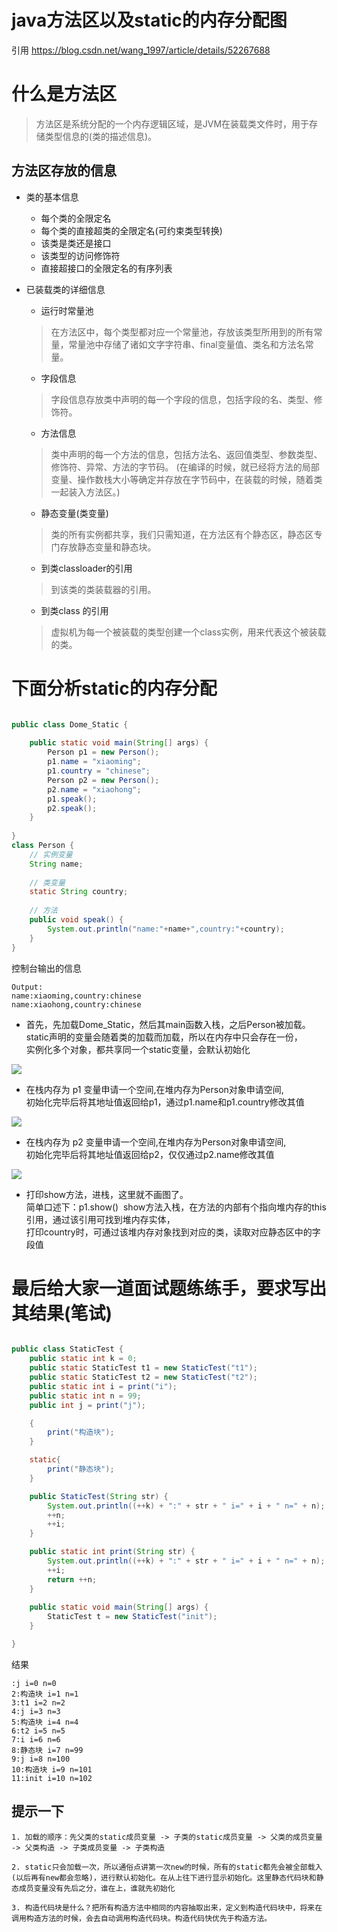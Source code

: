 java方法区以及static的内存分配图
==
引用 https://blog.csdn.net/wang_1997/article/details/52267688


# 什么是方法区
>方法区是系统分配的一个内存逻辑区域，是JVM在装载类文件时，用于存储类型信息的(类的描述信息)。

## 方法区存放的信息
* 类的基本信息
    * 每个类的全限定名
    * 每个类的直接超类的全限定名(可约束类型转换)
    * 该类是类还是接口
    * 该类型的访问修饰符
    * 直接超接口的全限定名的有序列表

* 已装载类的详细信息
    * 运行时常量池
    >在方法区中，每个类型都对应一个常量池，存放该类型所用到的所有常量，常量池中存储了诸如文字字符串、final变量值、类名和方法名常量。
    * 字段信息
    >字段信息存放类中声明的每一个字段的信息，包括字段的名、类型、修饰符。
    * 方法信息
    >类中声明的每一个方法的信息，包括方法名、返回值类型、参数类型、修饰符、异常、方法的字节码。
(在编译的时候，就已经将方法的局部变量、操作数栈大小等确定并存放在字节码中，在装载的时候，随着类一起装入方法区。)
    * 静态变量(类变量)
    >类的所有实例都共享，我们只需知道，在方法区有个静态区，静态区专门存放静态变量和静态块。
    * 到类classloader的引用
    >到该类的类装载器的引用。
    * 到类class 的引用
    >虚拟机为每一个被装载的类型创建一个class实例，用来代表这个被装载的类。 


# 下面分析static的内存分配
```java

public class Dome_Static {
 
	public static void main(String[] args) {
		Person p1 = new Person();
		p1.name = "xiaoming";
		p1.country = "chinese";
		Person p2 = new Person();
		p2.name = "xiaohong";
		p1.speak();
		p2.speak();
	}
	
}
class Person {
    // 实例变量
	String name;
	
	// 类变量
	static String country;
	
	// 方法
	public void speak() {
		System.out.println("name:"+name+",country:"+country);
	}
}
```

控制台输出的信息
```text
Output:
name:xiaoming,country:chinese
name:xiaohong,country:chinese
```

* 首先，先加载Dome_Static，然后其main函数入栈，之后Person被加载。  
static声明的变量会随着类的加载而加载，所以在内存中只会存在一份，  
实例化多个对象，都共享同一个static变量，会默认初始化

![](./images/other/memory_structure1.png)

* 在栈内存为 p1 变量申请一个空间,在堆内存为Person对象申请空间,  
初始化完毕后将其地址值返回给p1，通过p1.name和p1.country修改其值

![](./images/other/memory_structure2.png)

* 在栈内存为 p2 变量申请一个空间,在堆内存为Person对象申请空间,  
初始化完毕后将其地址值返回给p2，仅仅通过p2.name修改其值

![](./images/other/memory_structure3.png)

* 打印show方法，进栈，这里就不画图了。  
简单口述下：p1.show()  show方法入栈，在方法的内部有个指向堆内存的this引用，通过该引用可找到堆内存实体，  
打印country时，可通过该堆内存对象找到对应的类，读取对应静态区中的字段值

# 最后给大家一道面试题练练手，要求写出其结果(笔试)
```java

public class StaticTest {
    public static int k = 0;
    public static StaticTest t1 = new StaticTest("t1");
    public static StaticTest t2 = new StaticTest("t2");
    public static int i = print("i");
    public static int n = 99;
    public int j = print("j");

    {
        print("构造块");
    }

    static{
        print("静态块");
    }

    public StaticTest(String str) {
        System.out.println((++k) + ":" + str + " i=" + i + " n=" + n);
        ++n;
        ++i;
    }

    public static int print(String str) {
        System.out.println((++k) + ":" + str + " i=" + i + " n=" + n);
        ++i;
        return ++n;
    }
    
    public static void main(String[] args) {
        StaticTest t = new StaticTest("init");
    }

}
```
 
结果
 ```text
:j i=0 n=0
2:构造块 i=1 n=1
3:t1 i=2 n=2
4:j i=3 n=3
5:构造块 i=4 n=4
6:t2 i=5 n=5
7:i i=6 n=6
8:静态块 i=7 n=99
9:j i=8 n=100
10:构造块 i=9 n=101
11:init i=10 n=102

```

## 提示一下
```text
1. 加载的顺序：先父类的static成员变量 -> 子类的static成员变量 -> 父类的成员变量 -> 父类构造 -> 子类成员变量 -> 子类构造

2. static只会加载一次，所以通俗点讲第一次new的时候，所有的static都先会被全部载入(以后再有new都会忽略)，进行默认初始化。在从上往下进行显示初始化。这里静态代码块和静态成员变量没有先后之分，谁在上，谁就先初始化

3. 构造代码块是什么？把所有构造方法中相同的内容抽取出来，定义到构造代码块中，将来在调用构造方法的时候，会去自动调用构造代码块。构造代码快优先于构造方法。

```